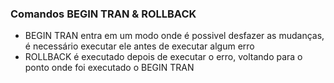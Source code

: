 ### Comandos BEGIN TRAN & ROLLBACK


- BEGIN TRAN entra em um modo onde é possivel desfazer as mudanças, é necessário executar ele antes de executar algum erro
- ROLLBACK é executado depois de executar o erro, voltando para o ponto onde foi executado o BEGIN TRAN